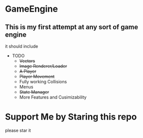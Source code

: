 # GameEngine

## This is my first attempt at any sort of game engine
it should include
- TODO
  - ~~Vectors~~
  - ~~Image Renderer/Loader~~
  - ~~A Player~~
  - ~~Player Movement~~
  - Fully working Collisions
  - Menus
  - ~~State Manager~~
  - More Features and Cusimizability
  
# Support Me by Staring this repo
please star it
